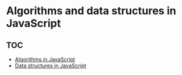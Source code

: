 # Algorithms and data structures in JavaScript

## TOC

- [Algorithms in JavaScript](https://github.com/denlysenko/algorithms-and-data-structures/tree/master/algorithms)
- [Data structures in JavaScript](https://github.com/denlysenko/algorithms-and-data-structures/tree/master/data-structures)
